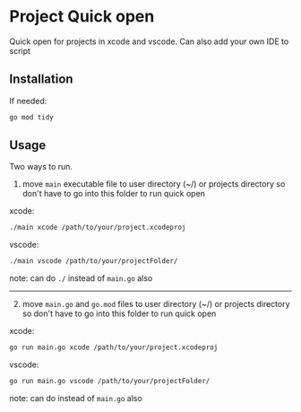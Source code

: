 # Project Quick open

Quick open for projects in xcode and vscode. Can also add your own IDE to script

## Installation

If needed:

```bash
go mod tidy
```

## Usage

Two ways to run.

1. move `main` executable file to user directory (~/) or projects directory so don't have to go into this folder to run quick open

xcode:

```bash
./main xcode /path/to/your/project.xcodeproj
```

vscode:

```bash
./main vscode /path/to/your/projectFolder/
```

note: can do `./` instead of `main.go` also

---

2. move `main.go` and `go.mod` files to user directory (~/) or projects directory so don't have to go into this folder to run quick open

xcode:

```bash
go run main.go xcode /path/to/your/project.xcodeproj
```

vscode:

```bash
go run main.go vscode /path/to/your/projectFolder/
```

note: can do instead of `main.go` also
